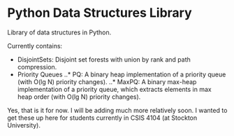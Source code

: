 # Python Data Structures Library
Library of data structures in Python.  

Currently contains:
* DisjointSets: Disjoint set forests with union by rank and path compression.
* Priority Queues
..* PQ: A binary heap implementation of a priority queue (with O(lg N) priority changes).
..* MaxPQ: A binary max-heap implementation of a priority queue, which extracts elements in max heap order (with O(lg N) priority changes).

Yes, that is it for now.  I will be adding much more relatively soon.  I wanted to get these up here for students currently in CSIS 4104 (at Stockton University).
